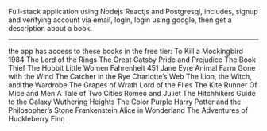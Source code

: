 Full-stack application using Nodejs Reactjs and Postgresql,
includes, signup and verifying account via email, login, login
using google, then get a description about a book.

---

the app has access to these books in the free tier:
To Kill a Mockingbird
1984
The Lord of the Rings
The Great Gatsby
Pride and Prejudice
The Book Thief
The Hobbit
Little Women
Fahrenheit 451
Jane Eyre
Animal Farm
Gone with the Wind
The Catcher in the Rye
Charlotte’s Web
The Lion, the Witch, and the Wardrobe
The Grapes of Wrath
Lord of the Flies
The Kite Runner
Of Mice and Men
A Tale of Two Cities
Romeo and Juliet
The Hitchhikers Guide to the Galaxy
Wuthering Heights
The Color Purple
Harry Potter and the Philosopher’s Stone
Frankenstein
Alice in Wonderland
The Adventures of Huckleberry Finn

